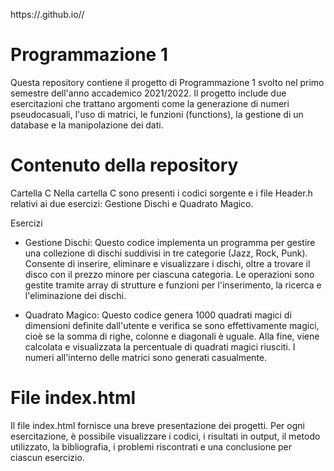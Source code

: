 https://<Nicola-Galiero>.github.io/<Programmazione-1>/


# Programmazione 1

Questa repository contiene il progetto di Programmazione 1 svolto nel primo semestre dell'anno accademico 2021/2022. Il progetto include due esercitazioni che trattano argomenti come la generazione di numeri pseudocasuali, l'uso di matrici, le funzioni (functions), la gestione di un database e la manipolazione dei dati.

# Contenuto della repository
Cartella C
Nella cartella C sono presenti i codici sorgente e i file Header.h relativi ai due esercizi: Gestione Dischi e Quadrato Magico.

Esercizi
- Gestione Dischi: Questo codice implementa un programma per gestire una collezione di dischi suddivisi in tre categorie (Jazz, Rock, Punk). Consente di inserire, eliminare e visualizzare i dischi, oltre a trovare il disco con il prezzo minore per ciascuna categoria. Le operazioni sono gestite tramite array di strutture e funzioni per l'inserimento, la ricerca e l'eliminazione dei dischi.

- Quadrato Magico: Questo codice genera 1000 quadrati magici di dimensioni definite dall'utente e verifica se sono effettivamente magici, cioè se la somma di righe, colonne e diagonali è uguale. Alla fine, viene calcolata e visualizzata la percentuale di quadrati magici riusciti. I numeri all'interno delle matrici sono generati casualmente.

# File index.html
Il file index.html fornisce una breve presentazione dei progetti. Per ogni esercitazione, è possibile visualizzare i codici, i risultati in output, il metodo utilizzato, la bibliografia, i problemi riscontrati e una conclusione per ciascun esercizio.


